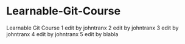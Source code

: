# Learnable-Git-Course
Learnable Git Course
1 edit by johntranx
2 edit by johntranx
3 edit by johntranx
4 edit by johntranx
5 edit by blabla
